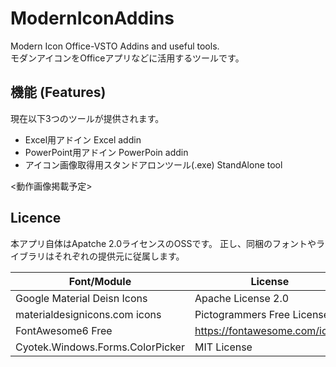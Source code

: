 # ModernIconAddins
Modern Icon Office-VSTO Addins and useful tools.  
モダンアイコンをOfficeアプリなどに活用するツールです。

## 機能 (Features)
現在以下3つのツールが提供されます。

- Excel用アドイン Excel addin
- PowerPoint用アドイン PowerPoin addin
- アイコン画像取得用スタンドアロンツール(.exe) StandAlone tool

<動作画像掲載予定>

## Licence
本アプリ自体はApatche 2.0ライセンスのOSSです。
正し、同梱のフォントやライブラリはそれぞれの提供元に従属します。

|  Font/Module  | License  |
| ---- | ---- |
|  Google Material Deisn Icons  |  Apache License 2.0  |
|  materialdesignicons.com icons  |  Pictogrammers Free License  |
|  FontAwesome6 Free  |  https://fontawesome.com/icons  |
| Cyotek.Windows.Forms.ColorPicker | MIT License |
